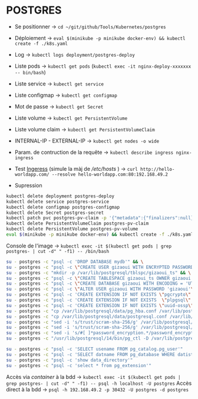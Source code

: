 # POSTGRES

- Se positionner -> `cd ~/git/github/Tools/Kubernetes/postgres`
- Déploiement -> `eval $(minikube -p minikube docker-env) && kubectl create -f ./k8s.yaml`
- Log -> `kubectl logs deployment/postgres-deploy`
- Liste pods -> `kubectl get pods` (`kubectl exec -it nginx-deploy-xxxxxxx -- bin/bash`)
- Liste service -> `kubectl get service`
- Liste configmap -> `kubectl get configmap`
- Mot de passe -> `kubectl get Secret`
- Liste volume -> `kubectl get PersistentVolume`
- Liste volume claim -> `kubectl get PersistentVolumeClaim`
- INTERNAL-IP - EXTERNAL-IP -> `kubectl get nodes -o wide`
- Param. de contruction de la requête -> `kubectl describe ingress nginx-ingress`
- Test [Ingeress](https://blog.knoldus.com/how-to-create-ingress-rules-in-kubernetes-using-minikube/#what-is-ingress) (simule la màj de */etc/hosts* ) -> `curl http://hello-worldapp.com/ --resolve hello-worldapp.com:80:192.168.49.2`

- Supression

```bash
kubectl delete deployment postgres-deploy
kubectl delete service postgres-service
kubectl delete configmap postgres-configmap
kubectl delete Secret postgres-secret
kubectl patch pvc postgres-pv-claim -p '{"metadata":{"finalizers":null}}'
kubectl delete PersistentVolumeClaim postgres-pv-claim
kubectl delete PersistentVolume postgres-pv-volume
eval $(minikube -p minikube docker-env) && kubectl create -f ./k8s.yaml
```


Console de l'image -> `kubectl exec -it $(kubectl get pods | grep postgres- | cut -d" " -f1) -- /bin/bash`


```bash
su - postgres -c "psql -c 'DROP DATABASE mydb'" && \
su - postgres -c "psql -c \"CREATE USER gizaoui WITH ENCRYPTED PASSWORD 'gizaoui' NOSUPERUSER CREATEDB CREATEROLE INHERIT LOGIN\"" && \
su - postgres -c "mkdir -p /var/lib/postgresql/tblspc/gizaoui_ts" && \
su - postgres -c "psql -c \"CREATE TABLESPACE gizaoui_ts OWNER gizaoui LOCATION '/var/lib/postgresql/tblspc/gizaoui_ts'\"" && \
su - postgres -c "psql -c \"CREATE DATABASE gizaoui WITH ENCODING = 'UTF8' OWNER = gizaoui TABLESPACE = gizaoui_ts CONNECTION LIMIT = -1\"" && \
su - postgres -c "psql -c \"ALTER USER gizaoui WITH PASSWORD 'gizaoui'\""
su - postgres -c "psql -c 'CREATE EXTENSION IF NOT EXISTS \"pgcrypto\"'" && \
su - postgres -c "psql -c 'CREATE EXTENSION IF NOT EXISTS  \"plpgsql\"'" && \
su - postgres -c "psql -c 'CREATE EXTENSION IF NOT EXISTS \"uuid-ossp\"'" && \
su - postgres -c "cp /var/lib/postgresql/data/pg_hba.conf /var/lib/postgresql/data/pg_hba.conf.bak" && \
su - postgres -c "cp /var/lib/postgresql/data/postgresql.conf /var/lib/postgresql/data/postgresql.conf.bak" && \
su - postgres -c "sed -i 's/trust/scram-sha-256/g' /var/lib/postgresql/data/pg_hba.conf" && \
su - postgres -c "sed -i 's/trust/scram-sha-256/g' /var/lib/postgresql/data/pg_hba.conf" && \
su - postgres -c "sed -i 's/#[ ]*password_encryption.*/password_encryption = scram-sha-256/g' /var/lib/postgresql/data/postgresql.conf" && \
su - postgres -c "/usr/lib/postgresql/14/bin/pg_ctl -D /var/lib/postgresql/data/ reload"
```

```bash
su - postgres -c "psql -c 'SELECT usename FROM pg_catalog.pg_user'"
su - postgres -c "psql -c 'SELECT datname FROM pg_database WHERE datistemplate=false'"
su - postgres -c "psql -c 'show data_directory'"
su - postgres -c "psql -c 'select * from pg_extension'"
```

Accès via *container* à la bdd -> `kubectl exec -it $(kubectl get pods | grep postgres- | cut -d" " -f1) -- psql -h localhost -U postgres`
Accès direct à la bdd -> `psql -h 192.168.49.2 -p 30432 -U postgres -d postgres`

